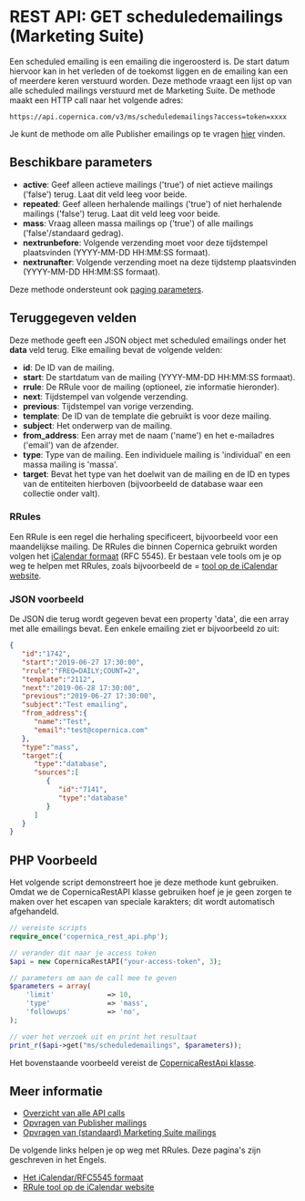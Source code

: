 # REST API: GET scheduledemailings (Marketing Suite)

Een scheduled emailing is een emailing die ingeroosterd is. De start datum 
hiervoor kan in het verleden of de toekomst liggen en de emailing kan 
een of meerdere keren verstuurd worden. Deze methode vraagt een lijst op 
van alle scheduled mailings verstuurd met de 
Marketing Suite. De methode maakt een HTTP call naar het volgende adres:

`https://api.copernica.com/v3/ms/scheduledemailings?access=token=xxxx`

Je kunt de methode om alle Publisher emailings op te vragen [hier](./rest-get-publisher-emailings) vinden.

## Beschikbare parameters

* **active**: Geef alleen actieve mailings ('true') of niet actieve mailings ('false') 
terug. Laat dit veld leeg voor beide.
* **repeated**: Geef alleen herhalende mailings ('true') of niet herhalende mailings ('false')
terug. Laat dit veld leeg voor beide.
* **mass**: Vraag alleen massa mailings op ('true') of alle mailings ('false'/standaard gedrag).
* **nextrunbefore**: Volgende verzending moet voor deze tijdstempel plaatsvinden (YYYY-MM-DD HH:MM:SS formaat). 
* **nextrunafter**: Volgende verzending moet na deze tijdstemp plaatsvinden (YYYY-MM-DD HH:MM:SS formaat).

Deze methode ondersteunt ook [paging parameters](./rest-paging).

## Teruggegeven velden

Deze methode geeft een JSON object met scheduled emailings onder het **data** veld 
terug. Elke emailing bevat de volgende velden:

* **id**:           De ID van de mailing.
* **start**:        De startdatum van de mailing (YYYY-MM-DD HH:MM:SS formaat).
* **rrule**:        De RRule voor de mailing (optioneel, zie informatie hieronder).
* **next**:         Tijdstempel van volgende verzending.
* **previous**:     Tijdstempel van vorige verzending.
* **template**:     De ID van de template die gebruikt is voor deze mailing.
* **subject**:      Het onderwerp van de mailing.
* **from_address**: Een array met de naam ('name') en het e-mailadres ('email') 
                    van de afzender.
* **type**:         Type van de mailing. Een individuele mailing is 'individual' 
                    en een massa mailing is 'massa'.
* **target**:       Bevat het type van het doelwit van de mailing en de ID 
                    en types van de entiteiten hierboven (bijvoorbeeld de database waar een 
                    collectie onder valt).

### RRules

Een RRule is een regel die herhaling specificeert, bijvoorbeeld voor een 
maandelijkse mailing. De RRules die binnen Copernica gebruikt worden volgen het 
[iCalendar formaat](https://icalendar.org/RFC-Specifications/iCalendar-RFC-5545/ "Het iCalendar formaat") 
(RFC 5545). Er bestaan vele tools om je op weg te helpen met RRules, zoals 
bijvoorbeeld de = [tool op de iCalendar website](https://icalendar.org/rrule-tool.html).

### JSON voorbeeld

De JSON die terug wordt gegeven bevat een property 'data', die een array 
met alle emailings bevat. Een enkele emailing ziet er bijvoorbeeld zo uit:

```json
{
   "id":"1742",
   "start":"2019-06-27 17:30:00",
   "rrule":"FREQ=DAILY;COUNT=2",
   "template":"2112",
   "next":"2019-06-28 17:30:00",
   "previous":"2019-06-27 17:30:00",
   "subject":"Test emailing",
   "from_address":{
      "name":"Test",
      "email":"test@copernica.com"
   },
   "type":"mass",
   "target":{
      "type":"database",
      "sources":[
         {
            "id":"7141",
            "type":"database"
         }
      ]
   }
}
```

## PHP Voorbeeld

Het volgende script demonstreert hoe je deze methode kunt gebruiken. Omdat we de 
CopernicaRestAPI klasse gebruiken hoef je je geen zorgen te maken over het escapen 
van speciale karakters; dit wordt automatisch afgehandeld.

```php
// vereiste scripts
require_once('copernica_rest_api.php');

// verander dit naar je access token
$api = new CopernicaRestAPI("your-access-token", 3);

// parameters om aan de call mee te geven
$parameters = array(
    'limit'             => 10,
    'type'              => 'mass',
    'followups'         => 'no',
);

// voer het verzoek uit en print het resultaat
print_r($api->get("ms/scheduledemailings", $parameters));
```

Het bovenstaande voorbeeld vereist de [CopernicaRestApi klasse](./rest-php).

## Meer informatie

* [Overzicht van alle API calls](./rest-api)
* [Opvragen van Publisher mailings](./rest-get-emailings)
* [Opvragen van (standaard) Marketing Suite mailings](./rest-get-ms-emailings)

De volgende links helpen je op weg met RRules. Deze pagina's zijn geschreven 
in het Engels.

* [Het iCalendar/RFC5545 formaat](https://icalendar.org/RFC-Specifications/iCalendar-RFC-5545/ "Het iCalendar formaat") 
* [RRule tool op de iCalendar website](https://icalendar.org/rrule-tool.html "Tool voor het creëren van RRules")
